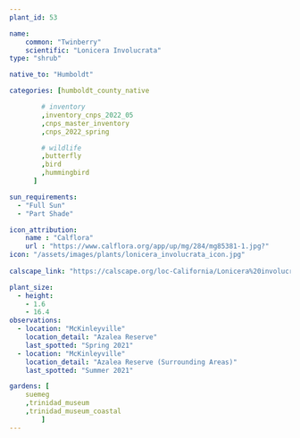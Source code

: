 ```yaml
---
plant_id: 53

name: 
    common: "Twinberry"  
    scientific: "Lonicera Involucrata"  
type: "shrub"

native_to: "Humboldt"

categories: [humboldt_county_native

        # inventory
        ,inventory_cnps_2022_05
        ,cnps_master_inventory
        ,cnps_2022_spring

        # wildlife
        ,butterfly
        ,bird
        ,hummingbird 
      ]

sun_requirements:
  - "Full Sun"
  - "Part Shade"

icon_attribution: 
    name : "Calflora"
    url : "https://www.calflora.org/app/up/mg/284/mg85381-1.jpg?" 
icon: "/assets/images/plants/lonicera_involucrata_icon.jpg"
 
calscape_link: "https://calscape.org/loc-California/Lonicera%20involucrata(%20)"

plant_size:
  - height: 
    - 1.6
    - 16.4
observations: 
  - location: "McKinleyville"
    location_detail: "Azalea Reserve"
    last_spotted: "Spring 2021"
  - location: "McKinleyville"
    location_detail: "Azalea Reserve (Surrounding Areas)"
    last_spotted: "Summer 2021"

gardens: [ 
    suemeg
    ,trinidad_museum
    ,trinidad_museum_coastal
        ]
---
```


